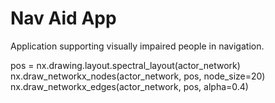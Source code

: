 
Nav Aid App
===========================


Application supporting visually impaired people in navigation.

pos = nx.drawing.layout.spectral_layout(actor_network)
nx.draw_networkx_nodes(actor_network, pos, node_size=20)
nx.draw_networkx_edges(actor_network, pos, alpha=0.4)